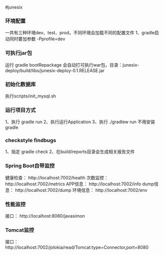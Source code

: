 #junesix

### 环境配置
一共有三种环境dev、test、prod，不同环境会加载不同的配置文件
1、gradle启动同时要加参数 -Pprofile=dev

### 可执行jar包
运行 gradle bootRepackage 会自动打可执行war包，目录：junesix-deploy/build/libs/junesix-deploy-0.1.RELEASE.jar

### 初始化数据库
执行scripts/init_mysql.sh

### 运行项目方式
1、执行 gradle run
2、执行运行Application
3、执行 ./gradlew run 不用安装gradle

### checkstyle findbugs
1、指定 gradle check 
2、在build/reports目录会生成相关报告文件

### Spring Boot自带监控
健康检查： http://localhost:7002/health
次数监控： http://localhost:7002/metrics
APP信息： http://localhost:7002/info
dump信息： http://localhost:7002/dump
环境信息： http://localhost:7002/env

### 性能监控
接口： http://localhost:8080/javasimon

### Tomcat监控
接口： http://localhost:7002/jolokia/read/Tomcat:type=Connector,port=8080